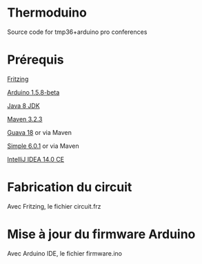 Thermoduino
===========

Source code for tmp36+arduino pro conferences


Prérequis
=========

[Fritzing](http://fritzing.org/home/)

[Arduino 1.5.8-beta](http://arduino.cc/en/Main/Software)

[Java 8 JDK](http://www.oracle.com/technetwork/java/javase/downloads/jdk8-downloads-2133151.html)

[Maven 3.2.3](http://maven.apache.org/docs/3.2.3/release-notes.html)

[Guava 18](https://github.com/google/guava) or via Maven

[Simple 6.0.1](http://www.simpleframework.org) or via Maven

[IntelliJ IDEA 14.0 CE](https://www.jetbrains.com/idea/download/)


Fabrication du circuit
======================

Avec Fritzing, le fichier circuit.frz

Mise à jour du firmware Arduino
===============================

Avec Arduino IDE, le fichier firmware.ino